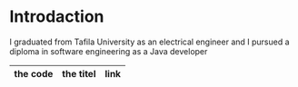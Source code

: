 # Introdaction
I graduated from Tafila University as an electrical engineer and I pursued a diploma in software engineering as a Java developer

|  the code |  the titel | link  | 
|-----------|------------|-------|
